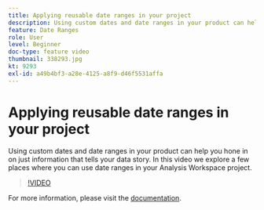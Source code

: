 ```yaml
---
title: Applying reusable date ranges in your project
description: Using custom dates and date ranges in your product can help you hone in on just information that tells your data story. In this video we explore a few places where you can use date ranges in your Analysis Workspace project.
feature: Date Ranges
role: User
level: Beginner
doc-type: feature video
thumbnail: 338293.jpg
kt: 9293
exl-id: a49b4bf3-a28e-4125-a8f9-d46f5531affa
---
```

# Applying reusable date ranges in your project

Using custom dates and date ranges in your product can help you hone in on just information that tells your data story. In this video we explore a few places where you can use date ranges in your Analysis Workspace project.

>[!VIDEO](https://video.tv.adobe.com/v/338293/?quality=12&learn=on)

For more information, please visit the [documentation](https://experienceleague.adobe.com/docs/analytics/analyze/analysis-workspace/components/calendar-date-ranges/calendar.html?lang=en).

